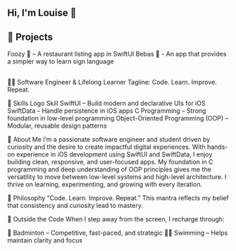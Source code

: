 ## Hi, I'm Louise 👋

<!--
**Louise-Fernando/Louise-Fernando** is a ✨ _special_ ✨ repository because its `README.md` (this file) appears on your GitHub profile.

Here are some ideas to get you started:

- 🔭 I’m currently working on ...
- 🌱 I’m currently learning ...
- 👯 I’m looking to collaborate on ...
- 🤔 I’m looking for help with ...
- 💬 Ask me about ...
- 📫 How to reach me: ...
- 😄 Pronouns: ...
- ⚡ Fun fact: ...
-->

## 🔧 Projects

Foozy 🍜 – A restaurant listing app in SwiftUI
Bebas 🤚 - An app that provides a simpler way to learn sign language

##
👨‍💻 Software Engineer & Lifelong Learner
Tagline: Code. Learn. Improve. Repeat.

🚀 Skills
Logo	Skill
SwiftUI – Build modern and declarative UIs for iOS
SwiftData – Handle persistence in iOS apps
C Programming – Strong foundation in low-level programming
Object-Oriented Programming (OOP) – Modular, reusable design patterns

👋 About Me
I’m a passionate software engineer and student driven by curiosity and the desire to create impactful digital experiences.
With hands-on experience in iOS development using SwiftUI and SwiftData, I enjoy building clean, responsive, and user-focused apps.
My foundation in C programming and deep understanding of OOP principles gives me the versatility to move between low-level systems and high-level architecture.
I thrive on learning, experimenting, and growing with every iteration.

🧠 Philosophy
“Code. Learn. Improve. Repeat.”
This mantra reflects my belief that consistency and curiosity lead to mastery.

🏸 Outside the Code
When I step away from the screen, I recharge through:

🏸 Badminton – Competitive, fast-paced, and strategic
🏊‍♂️ Swimming – Helps maintain clarity and focus
